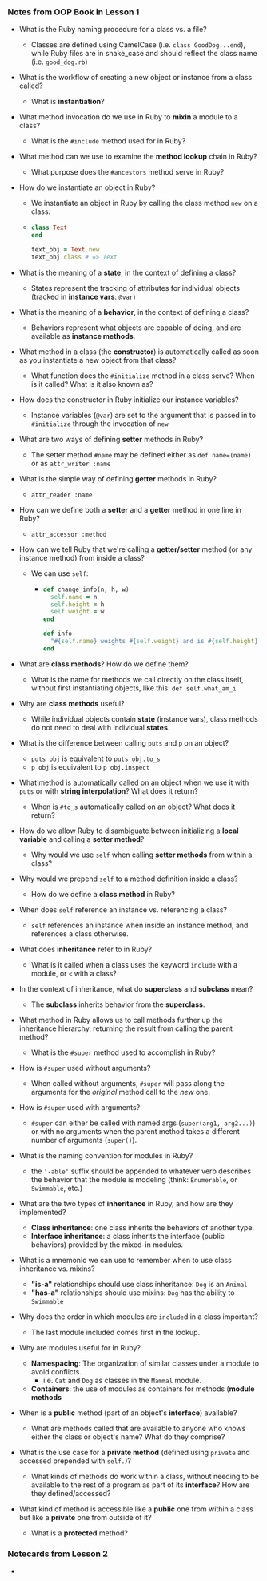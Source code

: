 ### Notes from OOP Book in Lesson 1

* What is the Ruby naming procedure for a class vs. a file?

  * Classes are defined using CamelCase (i.e. `class GoodDog...end`), while Ruby files are in snake_case and should reflect the class name (i.e. `good_dog.rb`)

* What is the workflow of creating a new object or instance from a class called?

  * What is **instantiation**?

* What method invocation do we use in Ruby to **mixin** a module to a class?

  * What is the `#include` method used for in Ruby?

* What method can we use to examine the **method lookup** chain in Ruby?

  * What purpose does the `#ancestors` method serve in Ruby?

* How do we instantiate an object in Ruby?

  * We instantiate an object in Ruby by calling the class method `new` on a class.

  * ```Ruby
    class Text
    end
    
    text_obj = Text.new
    text_obj.class # => Text
    ```

* What is the meaning of a **state**, in the context of defining a class?

  * States represent the tracking of attributes for individual objects (tracked in **instance vars**: `@var`)

* What is the meaning of a **behavior**, in the context of defining a class?

  * Behaviors represent what objects are capable of doing, and are available as **instance methods**.

* What method in a class (the **constructor**) is automatically called as soon as you instantiate a new object from that class?

  * What function does the `#initialize` method in a class serve? When is it called? What is it also known as?

* How does the constructor in Ruby initialize our instance variables?

  * Instance variables (`@var`) are set to the argument that is passed in to `#initialize` through the invocation of `new`

* What are two ways of defining **setter** methods in Ruby?
  * The setter method `#name` may be defined either as `def name=(name)` or as `attr_writer :name`

* What is the simple way of defining **getter** methods in Ruby?
  * `attr_reader :name`

* How can we define both a **setter** and a **getter** method in one line in Ruby?

  * `attr_accessor :method`

* How can we tell Ruby that we're calling a **getter/setter** method (or any instance method) from inside a class?

  * We can use `self`:

    * ```Ruby
      def change_info(n, h, w)
        self.name = n
        self.height = h
        self.weight = w
      end
      
      def info
        "#{self.name} weights #{self.weight} and is #{self.height} tall."
      end
      ```

* What are **class methods**? How do we define them? 

  * What is the name for methods we call directly on the class itself, without first instantiating objects, like this: `def self.what_am_i` 

* Why are **class methods** useful?
  * While individual objects contain **state** (instance vars), class methods do not need to deal with individual **states**.
* What is the difference between calling `puts` and `p` on an object?
  * `puts obj` is equivalent to `puts obj.to_s`
  * `p obj` is equivalent to `p obj.inspect` 
* What method is automatically called on an object when we use it with `puts` or with **string interpolation**? What does it return?
  * When is `#to_s` automatically called on an object? What does it return?
* How do we allow Ruby to disambiguate between initializing a **local variable** and calling a **setter method**?
  * Why would we use `self` when calling **setter methods** from within a class?

* Why would we prepend `self` to a method definition inside a class?
  * How do we define a **class method** in Ruby?
* When does `self` reference an instance vs. referencing a class?
  * `self` references an instance when inside an instance method, and references a class otherwise.
* What does **inheritance** refer to in Ruby?
  * What is it called when a class uses the keyword `include` with a module, or `<` with a class?
* In the context of inheritance, what do **superclass** and **subclass** mean?
  * The **subclass** inherits behavior from the **superclass**.
* What method in Ruby allows us to call methods further up the inheritance hierarchy, returning the result from calling the parent method?
  * What is the `#super` method used to accomplish in Ruby?
* How is `#super` used without arguments?
  * When called without arguments, `#super` will pass along the arguments for the *original* method call to the *new* one. 
* How is `#super` used with arguments?
  * `#super` can either be called with named args (`super(arg1, arg2...)`) or with no arguments when the parent method takes a different number of arguments (`super()`).
* What is the naming convention for modules in Ruby?
  * the `'-able'` suffix should be appended to whatever verb describes the behavior that the module is modeling (think: `Enumerable`, or `Swimmable`, etc.)
* What are the two types of **inheritance** in Ruby, and how are they implemented?
  * **Class inheritance**: one class inherits the behaviors of another type.
  * **Interface inheritance**: a class inherits the interface (public behaviors) provided by the mixed-in modules. 
* What is a mnemonic we can use to remember when to use class inheritance vs. mixins?
  * **"is-a"** relationships should use class inheritance: `Dog` is an `Animal`
  * **"has-a"** relationships should use mixins: `Dog` has the ability to `Swimmable`

* Why does the order in which modules are `include`d in a class important?
  * The last module included comes first in the lookup.
* Why are modules useful for in Ruby?
  * **Namespacing**: The organization of similar classes under a module to avoid conflicts.
    * i.e. `Cat` and `Dog` as classes in the `Mammal` module. 
  * **Containers**: the use of modules as containers for methods (**module methods**
* When is a **public** method (part of an object's **interface**) available?
  * What are methods called that are available to anyone who knows either the class or object's name? What do they comprise?
* What is the use case for a **private method** (defined using `private` and accessed prepended with `self.`)? 
  * What kinds of methods do work within a class, without needing to be available to the rest of a program as part of its **interface**? How are they defined/accessed?
* What kind of method is accessible like a **public** one from within a class but like a **private** one from outside of it?
  * What is a **protected** method? 



### Notecards from Lesson 2

* 